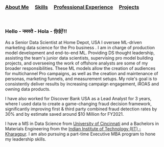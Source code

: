 <br />


### [About Me](https://vermaph.github.io/)&nbsp; &nbsp; &nbsp;[Skills](./skills.html)&nbsp; &nbsp; &nbsp;[Professional Experience](./experience.html)&nbsp; &nbsp; &nbsp;[Projects](./projects.html)<br />

<br />

### Hello - नमस्ते - Hola - 你好!! 

As a Senior Data Scientist at Home Depot, USA I oversee ML-driven marketing data science for the Pro business . I am in charge of production model development and end-to-end ML. Providing DS thought leadership, assisting the team's junior data scientists, supervising pro model building projects, and overseeing the work of offshore analysts are some of my broader responsibilities. 
These ML models allow the creation of audiences for multichannel Pro campaigns, as well as the creation and maintenance of personas, marketing funnels, and measurement setups. My role's goal is to consistently deliver results by increasing campaign engagement, iROAS and owning data products.

I have also worked for Discover Bank USA as a Lead Analyst for 3 years, where I used data to create a game-changing fraud decision framework, significantly improving first & third party combined fraud detection rates by 30% and by estimate saved around $10 Million for FY2021. 

I have a MS in Data Science from [University of Cincinnati](https://business.uc.edu/) and a Bachelors in Materials Engineering from the [Indian Institute of Technology (IIT) - Kharagpur](https://www.iitkgp.ac.in/). I am also pursuing a part-time Executive MBA program to hone my leadership skills.

<!-- Google tag (gtag.js) -->
<script async src="https://www.googletagmanager.com/gtag/js?id=G-NSNZ1PS7E4"></script>
<script>
  window.dataLayer = window.dataLayer || [];
  function gtag(){dataLayer.push(arguments);}
  gtag('js', new Date());

  gtag('config', 'G-NSNZ1PS7E4');
</script>




